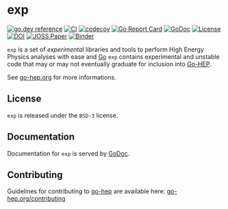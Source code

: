exp
===

[![go.dev reference](https://pkg.go.dev/badge/go-hep.org/x/exp)](https://pkg.go.dev/go-hep.org/x/exp)
[![CI](https://github.com/go-hep/exp/workflows/CI/badge.svg)](https://github.com/go-hep/exp/actions)
[![codecov](https://codecov.io/gh/go-hep/exp/branch/master/graph/badge.svg)](https://codecov.io/gh/go-hep/exp)
[![Go Report Card](https://goreportcard.com/badge/github.com/go-hep/exp)](https://goreportcard.com/report/github.com/go-hep/exp)
[![GoDoc](https://godoc.org/go-hep.org/x/exp?status.svg)](https://godoc.org/go-hep.org/x/exp)
[![License](https://img.shields.io/badge/License-BSD--3-blue.svg)](https://go-hep.org/license)
[![DOI](https://zenodo.org/badge/DOI/10.5281/zenodo.597940.svg)](https://doi.org/10.5281/zenodo.597940)
[![JOSS Paper](http://joss.theoj.org/papers/0b007c81073186f7c61f95ea26ad7971/status.svg)](http://joss.theoj.org/papers/0b007c81073186f7c61f95ea26ad7971)
[![Binder](https://mybinder.org/badge.svg)](https://mybinder.org/v2/gh/go-hep/binder/master)


`exp` is a set of *experimental* libraries and tools to perform High Energy Physics analyses with ease and [Go](https://golang.org)
`exp` contains experimental and unstable code that may or may not eventually graduate for inclusion into [Go-HEP](https://go-hep.org/x/hep).

See [go-hep.org](https://go-hep.org) for more informations.

## License

`exp` is released under the `BSD-3` license.

## Documentation

Documentation for `exp` is served by [GoDoc](https://godoc.org/go-hep.org/x/exp).

## Contributing

Guidelines for contributing to [go-hep](https://go-hep.org) are available here:
 [go-hep.org/contributing](https://go-hep.org/contributing)
